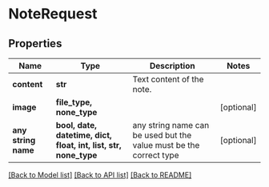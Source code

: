 # NoteRequest


## Properties
Name | Type | Description | Notes
------------ | ------------- | ------------- | -------------
**content** | **str** | Text content of the note. | 
**image** | **file_type, none_type** |  | [optional] 
**any string name** | **bool, date, datetime, dict, float, int, list, str, none_type** | any string name can be used but the value must be the correct type | [optional]

[[Back to Model list]](../README.md#documentation-for-models) [[Back to API list]](../README.md#documentation-for-api-endpoints) [[Back to README]](../README.md)


